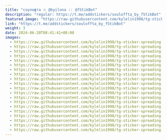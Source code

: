 ```yaml
---
title: "соулофта ⊹ @byilona :: @fStikBot"
description: "regular: https://t.me/addstickers/souloffta_by_fStikBot"
featured_image: "https://raw.githubusercontent.com/kylelin1998/tg-sticker-spreading-worldwide-images/main/img/60f51b18-b688-4c99-b66e-4e15b571c2d0.jpg"
link: "https://t.me/addstickers/souloffta_by_fStikBot"
weight: 3
date: 2024-06-20T08:41:41+08:00
images:
  - https://raw.githubusercontent.com/kylelin1998/tg-sticker-spreading-worldwide-images/main/img/60f51b18-b688-4c99-b66e-4e15b571c2d0.jpg
  - https://raw.githubusercontent.com/kylelin1998/tg-sticker-spreading-worldwide-images/main/img/b6f0c87d-6181-431e-bd8a-ad2c6e71ddc8.jpg
  - https://raw.githubusercontent.com/kylelin1998/tg-sticker-spreading-worldwide-images/main/img/da72f2c7-8b22-4e4e-8898-7766b05d7e16.jpg
  - https://raw.githubusercontent.com/kylelin1998/tg-sticker-spreading-worldwide-images/main/img/0b259b13-4605-4030-a893-a3f2c5cfac51.jpg
  - https://raw.githubusercontent.com/kylelin1998/tg-sticker-spreading-worldwide-images/main/img/c97c63ea-bd57-4a70-aad7-97bc5315b740.jpg
  - https://raw.githubusercontent.com/kylelin1998/tg-sticker-spreading-worldwide-images/main/img/9f7b283f-4c17-4a12-af1e-1e94168c9c2a.jpg
  - https://raw.githubusercontent.com/kylelin1998/tg-sticker-spreading-worldwide-images/main/img/62f2e5c7-d4c5-43bf-a4c4-4a974b718366.jpg
  - https://raw.githubusercontent.com/kylelin1998/tg-sticker-spreading-worldwide-images/main/img/687562cc-7d41-4feb-b6b6-76896e044425.jpg
  - https://raw.githubusercontent.com/kylelin1998/tg-sticker-spreading-worldwide-images/main/img/394e0ae1-7661-4d25-8ed5-2dab00b8350c.jpg
  - https://raw.githubusercontent.com/kylelin1998/tg-sticker-spreading-worldwide-images/main/img/a9e9d742-33db-4e9c-8958-f0428e873af3.jpg
  - https://raw.githubusercontent.com/kylelin1998/tg-sticker-spreading-worldwide-images/main/img/b2810060-8280-464a-ad4f-96f6bc7f70e2.jpg
  - https://raw.githubusercontent.com/kylelin1998/tg-sticker-spreading-worldwide-images/main/img/80a53594-43e6-473b-99d2-49650a7e0909.jpg
  - https://raw.githubusercontent.com/kylelin1998/tg-sticker-spreading-worldwide-images/main/img/d4b86ece-34d9-49cf-b962-8a9fd6a3bede.jpg
  - https://raw.githubusercontent.com/kylelin1998/tg-sticker-spreading-worldwide-images/main/img/959130e9-6504-407f-9e4f-ded574893b35.jpg
  - https://raw.githubusercontent.com/kylelin1998/tg-sticker-spreading-worldwide-images/main/img/c1cdd0ef-e252-40cd-8035-fa8e7ae946dd.jpg
  - https://raw.githubusercontent.com/kylelin1998/tg-sticker-spreading-worldwide-images/main/img/a11f47cf-a8aa-4e44-825d-9e5321e614d6.jpg
  - https://raw.githubusercontent.com/kylelin1998/tg-sticker-spreading-worldwide-images/main/img/56173257-6ead-4e1a-a96d-89b0cf50be91.jpg
  - https://raw.githubusercontent.com/kylelin1998/tg-sticker-spreading-worldwide-images/main/img/14e71fb4-a52d-42b5-8497-f7ea749338a0.jpg
  - https://raw.githubusercontent.com/kylelin1998/tg-sticker-spreading-worldwide-images/main/img/da330674-1354-42d5-a6ce-fdc404092eef.jpg
  - https://raw.githubusercontent.com/kylelin1998/tg-sticker-spreading-worldwide-images/main/img/0ea4af43-5112-4771-a412-493ce516edea.jpg
---
```

